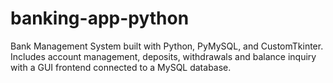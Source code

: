 # banking-app-python
Bank Management System built with Python, PyMySQL, and CustomTkinter. Includes account management, deposits, withdrawals and balance inquiry with a GUI frontend connected to a MySQL database.
